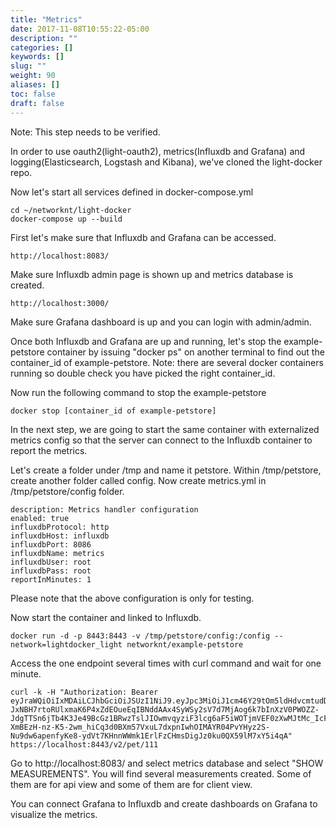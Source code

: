```yaml
---
title: "Metrics"
date: 2017-11-08T10:55:22-05:00
description: ""
categories: []
keywords: []
slug: ""
weight: 90
aliases: []
toc: false
draft: false
---
```


Note: This step needs to be verified.

In order to use oauth2(light-oauth2), metrics(Influxdb and Grafana) and 
logging(Elasticsearch, Logstash and Kibana), we've cloned the light-docker repo.


Now let's start all services defined in docker-compose.yml

```
cd ~/networknt/light-docker
docker-compose up --build
```

First let's make sure that Influxdb and Grafana can be accessed.

```
http://localhost:8083/
```
Make sure Influxdb admin page is shown up and metrics database is created.

```
http://localhost:3000/
```

Make sure Grafana dashboard is up and you can login with admin/admin.

Once both Influxdb and Grafana are up and running, let's stop the example-petstore
container by issuing "docker ps" on another terminal to find out the container_id of
example-petstore. Note: there are several docker containers running so double check
you have picked the right container_id.

Now run the following command to stop the example-petstore

```
docker stop [container_id of example-petstore]
```

In the next step, we are going to start the same container with externalized metrics
config so that the server can connect to the Influxdb container to report the metrics.

Let's create a folder under /tmp and name it petstore. Within /tmp/petstore, create
another folder called config. Now create metrics.yml in /tmp/petstore/config folder.

```
description: Metrics handler configuration
enabled: true
influxdbProtocol: http
influxdbHost: influxdb
influxdbPort: 8086
influxdbName: metrics
influxdbUser: root
influxdbPass: root
reportInMinutes: 1
```

Please note that the above configuration is only for testing. 

Now start the container and linked to Influxdb. 

```
docker run -d -p 8443:8443 -v /tmp/petstore/config:/config --network=lightdocker_light networknt/example-petstore
```
Access the one endpoint several times with curl command and wait for one minute.

```
curl -k -H "Authorization: Bearer eyJraWQiOiIxMDAiLCJhbGciOiJSUzI1NiJ9.eyJpc3MiOiJ1cm46Y29tOm5ldHdvcmtudDpvYXV0aDI6djEiLCJhdWQiOiJ1cm46Y29tLm5ldHdvcmtudCIsImV4cCI6MTc5NDg3MzA1MiwianRpIjoiSjFKdmR1bFFRMUF6cjhTNlJueHEwQSIsImlhdCI6MTQ3OTUxMzA1MiwibmJmIjoxNDc5NTEyOTMyLCJ2ZXJzaW9uIjoiMS4wIiwidXNlcl9pZCI6InN0ZXZlIiwidXNlcl90eXBlIjoiRU1QTE9ZRUUiLCJjbGllbnRfaWQiOiJmN2Q0MjM0OC1jNjQ3LTRlZmItYTUyZC00YzU3ODc0MjFlNzIiLCJzY29wZSI6WyJ3cml0ZTpwZXRzIiwicmVhZDpwZXRzIl19.gUcM-JxNBH7rtoRUlxmaK6P4xZdEOueEqIBNddAAx4SyWSy2sV7d7MjAog6k7bInXzV0PWOZZ-JdgTTSn6jTb4K3Je49BcGz1BRwzTslJIOwmvqyziF3lcg6aF5iWOTjmVEF0zXwMJtMc_IcF9FAA8iQi2s5l0DYgkMrjkQ3fBhWnopgfkzjbCuZU2mHDSQ6DJmomWpnE9hDxBp_lGjsQ73HWNNKN-XmBEzH-nz-K5-2wm_hiCq3d0BXm57VxuL7dxpnIwhOIMAYR04PvYHyz2S-Nu9dw6apenfyKe8-ydVt7KHnnWWmk1ErlFzCHmsDigJz0ku0QX59lM7xY5i4qA" https://localhost:8443/v2/pet/111
```

Go to http://localhost:8083/ and select metrics database and select "SHOW MEASUREMENTS". 
You will find several measurements created. Some of them are for api view and some of them
are for client view. 

You can connect Grafana to Influxdb and create dashboards on Grafana to visualize
the metrics. 

